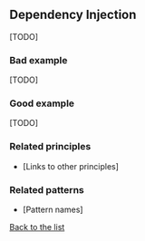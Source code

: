 ## Dependency Injection

[TODO]

### Bad example

[TODO]

### Good example

[TODO]

### Related principles

- [Links to other principles] 

### Related patterns

- [Pattern names]


[Back to the list](./README.md)